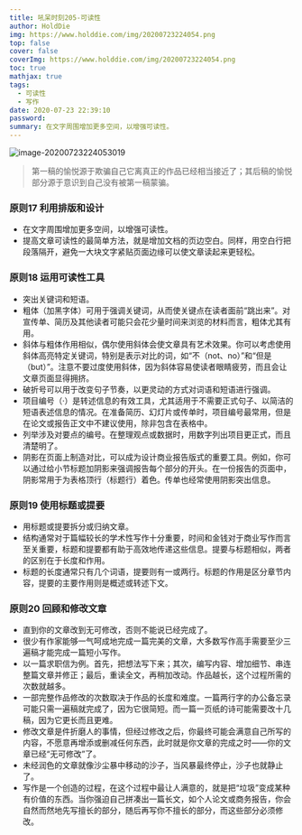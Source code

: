 ```yaml
---
title: 吼呆时刻205-可读性
author: HoldDie
img: https://www.holddie.com/img/20200723224054.png
top: false
cover: false
coverImg: https://www.holddie.com/img/20200723224054.png
toc: true
mathjax: true
tags:
  - 可读性
  - 写作
date: 2020-07-23 22:39:10
password:
summary: 在文字周围增加更多空间，以增强可读性。
---
```


![image-20200723224053019](https://www.holddie.com/img/20200723224054.png)

> 第一稿的愉悦源于欺骗自己它离真正的作品已经相当接近了；其后稿的愉悦部分源于意识到自己没有被第一稿蒙骗。

### 原则17 利用排版和设计

- 在文字周围增加更多空间，以增强可读性。
- 提高文章可读性的最简单方法，就是增加文档的页边空白。同样，用空白行把段落隔开，避免一大块文字紧贴页面边缘可以使文章读起来更轻松。

### 原则18 运用可读性工具

- 突出关键词和短语。
- 粗体（加黑字体）可用于强调关键词，从而使关键点在读者面前“跳出来”。对宣传单、简历及其他读者可能只会花少量时间来浏览的材料而言，粗体尤其有用。
- 斜体与粗体作用相似，偶尔使用斜体会使文章具有艺术效果。你可以考虑使用斜体高亮特定关键词，特别是表示对比的词，如“不（not、no）”和“但是（but）”。注意不要过度使用斜体，因为斜体容易使读者眼睛疲劳，而且会让文章页面显得拥挤。
- 破折号可以用于改变句子节奏，以更灵动的方式对词语和短语进行强调。
- 项目编号（·）是转述信息的有效工具，尤其适用于不需要正式句子、以简洁的短语表述信息的情况。在准备简历、幻灯片或传单时，项目编号最常用，但是在论文或报告正文中不建议使用，除非包含在表格中。
- 列举涉及对要点的编号。在整理观点或数据时，用数字列出项目更正式，而且清楚明了。
- 阴影在页面上制造对比，可以成为设计商业报告版式的重要工具。例如，你可以通过给小节标题加阴影来强调报告每个部分的开头。在一份报告的页面中，阴影常用于为表格顶行（标题行）着色。传单也经常使用阴影突出信息。

### 原则19 使用标题或提要

- 用标题或提要拆分或归纳文章。
- 结构通常对于篇幅较长的学术性写作十分重要，时间和金钱对于商业写作而言至关重要，标题和提要都有助于高效地传递这些信息。提要与标题相似，两者的区别在于长度和作用。
- 标题的长度通常只有几个词语，提要则有一或两行。标题的作用是区分章节内容，提要的主要作用则是概述或转述下文。

### 原则20 回顾和修改文章

- 直到你的文章改到无可修改，否则不能说已经完成了。
- 很少有作家能够一气呵成地完成一篇完美的文章，大多数写作高手需要至少三遍稿才能完成一篇短小写作。
- 以一篇求职信为例。首先，把想法写下来；其次，编写内容、增加细节、串连整篇文章并修正；最后，重读全文，再稍加改动。作品越长，这个过程所需的次数就越多。
- 一部完整作品修改的次数取决于作品的长度和难度。一篇两行字的办公备忘录可能只需一遍稿就完成了，因为它很简短。而一篇一页纸的诗可能需要改十几稿，因为它更长而且更难。
- 修改文章是件折磨人的事情，但经过修改之后，你最终可能会满意自己所写的内容，不愿意再增添或删减任何东西，此时就是你文章的完成之时——你的文章已经“无可修改”了。
- 未经润色的文章就像沙尘暴中移动的沙子，当风暴最终停止，沙子也就静止了。
- 写作是一个创造的过程，在这个过程中最让人满意的，就是把“垃圾”变成某种有价值的东西。当你强迫自己拼凑出一篇长文，如个人论文或商务报告，你会自然而然地先写擅长的部分，随后再写你不擅长的部分，而这些部分必须修改。

